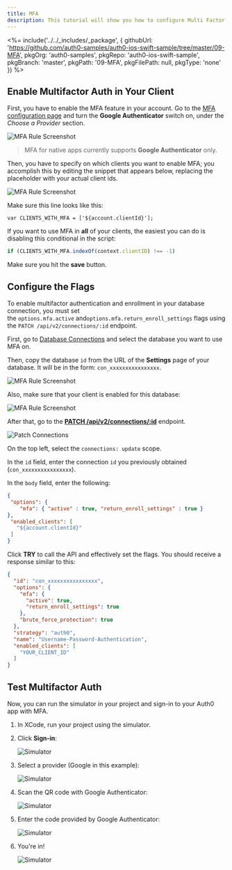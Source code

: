 ```yaml
---
title: MFA
description: This tutorial will show you how to configure Multi Factor Authentication (MFA) via Google Authenticator in your app.
---
```


<%= include('../../_includes/_package', {
  githubUrl: 'https://github.com/auth0-samples/auth0-ios-swift-sample/tree/master/09-MFA',
  pkgOrg: 'auth0-samples',
  pkgRepo: 'auth0-ios-swift-sample',
  pkgBranch: 'master',
  pkgPath: '09-MFA',
  pkgFilePath: null,
  pkgType: 'none'
}) %>



## Enable Multifactor Auth in Your Client

First, you have to enable the MFA feature in your account. Go to the [MFA configuration page](${manage_url}/#/multifactor) and turn the **Google Authenticator** switch on, under the *Choose a Provider* section.

![MFA Rule Screenshot](/media/articles/mfa/mfa-native/mfa-native-01.png)

> MFA for native apps currently supports **Google Authenticator** only.

Then, you have to specify on which clients you want to enable MFA; you accomplish this by editing the snippet that appears below, replacing the placeholder with your actual client ids.

![MFA Rule Screenshot](/media/articles/mfa/mfa-native/mfa-native-02.png)

Make sure this line looks like this:

```
var CLIENTS_WITH_MFA = ['${account.clientId}'];
```

If you want to use MFA in **all** of your clients, the easiest you can do is disabling this conditional in the script:

```javascript
if (CLIENTS_WITH_MFA.indexOf(context.clientID) !== -1)
```

Make sure you hit the **save** button.

## Configure the Flags

To enable multifactor authentication and enrollment in your database connection, you must set the `options.mfa.active` and`options.mfa.return_enroll_settings` flags using the `PATCH /api/v2/connections/:id` endpoint.

First, go to [Database Connections]({$manage_url}/#/connections/database) and select the database you want to use MFA on.

Then, copy the database `id` from the URL of the **Settings** page of your database. It will be in the form: `con_xxxxxxxxxxxxxxxx`.

![MFA Rule Screenshot](/media/articles/mfa/mfa-native/mfa-native-03.png)

Also, make sure that your client is enabled for this database:

![MFA Rule Screenshot](/media/articles/mfa/mfa-native/mfa-native-04.png)

After that, go to the [**PATCH /api/v2/connections/:id**](/api/management/v2#!/Connections/patch_connections_by_id) endpoint.

![Patch Connections](/media/articles/mfa/mfa-native/mfa-native-05.png)

On the top left, select the `connections: update` scope.

In the `id` field, enter the connection `id` you previously obtained (`con_xxxxxxxxxxxxxxxx`).

In the `body` field, enter the following:

```json
{
 "options": {
    "mfa": { "active" : true, "return_enroll_settings" : true }
},
 "enabled_clients": [
   "${account.clientId}"
 ]
}
```

Click **TRY** to call the API and effectively set the flags. You should receive a response similar to this:

```json
{
  "id": "con_xxxxxxxxxxxxxxxx",
  "options": {
    "mfa": {
      "active": true,
      "return_enroll_settings": true
    },
    "brute_force_protection": true
  },
  "strategy": "auth0",
  "name": "Username-Password-Authentication",
  "enabled_clients": [
    "YOUR_CLIENT_ID"
  ]
}
```

## Test Multifactor Auth

Now, you can run the simulator in your project and sign-in to your Auth0 app with MFA.

1. In XCode, run your project using the simulator.

2. Click **Sign-in**:

    ![Simulator](/media/articles/mfa/mfa-native/mfa-native-06.png)

3. Select a provider (Google in this example):

    ![Simulator](/media/articles/mfa/mfa-native/mfa-native-07.png)

4. Scan the QR code with Google Authenticator:

    ![Simulator](/media/articles/mfa/mfa-native/mfa-native-08.png)

5. Enter the code provided by Google Authenticator:

    ![Simulator](/media/articles/mfa/mfa-native/mfa-native-09.png)

6. You're in!

    ![Simulator](/media/articles/mfa/mfa-native/mfa-native-10.png)
